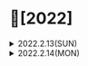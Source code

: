 # 📌[2022]
<details>

<summary> 2022.2.13(SUN)</summary>
<div markdown="1">

## 📝컬렉션 프레임워크


### 컬렉션 프레임워크란?
- 프로그램 구현에 필요한 자료구조를 구현해 놓은 라이브러리
- java.util 패키지에 구현
- 최적화 된 알고리즘을 활용할 수 있어 개발 소요시간을 단축
- 여러 인터페이스와 구현 클래스 사용법을 이해해야 한다.

### Collection
- 하나의 데이터들만 다룬다.
- 하위에 List와 Set 인터페이스가 존재한다.
- List는 선형 자료구조로 ArrayList, LinkedList 등이 존재한다. (순서가 존재, 중복 허용)
- Set은 집합과 닮아 있어서 중복을 허용하지 않는다. 주로 유일한 데이터를 관리할 때 활용하며 순서에 구애받지 않는다.

#### Collection에서 자주 사용하는 메소드
| 메소드 | 설명 |
|:---:|:---:|
| boolean add(E e) | Collection에 객체를 추가|
| void clear() | Collection의 모든 객체를 제거|
| Iterator<E> iterator | Collection을 순환할 반복자를 반환|
| boolean remove(Object o) | Collection에 매개변수에 해당하는 인스턴스가 존재하면 제거|
| int size() | Collection에 있는 요소의 개수를 반환|


### Map
- 쌍으로 관리된 객체를 관리하며 Key, Value로 쌍을 만든다.
- Key는 중복될 수 없다.
- HashTable, HashMap, TreeMap, Properties가 존재하며 주로 HashMap을 사용한다. TreeMap의 경우에는 Key에 대해 정렬한다.


</div>
</details>
 
<details>

<summary> 2022.2.14(MON)</summary>
<div markdown="1">

### 1. 자바 collection 프레임워크 실습 공부  
https://github.com/skarns23/Nams/tree/master/learn_java/Chapter12/src/collection

 
 ### 2. Stack
 - 스택은 상자를 쌓듯이 자료를 관리하는 방법
.- 맨 나중에 들어간 요소가 제일 처음으로 나오는 LIFO (Last In First Out) 형식이다.
 ### 4. LinkedList
 - ArrayList에 비해 중간에 자료를 넣고 제거하는 시간이 적게 걸린다.
 - 크기를 동적으로 증가시킬 수 있다.
</div>
</details>
